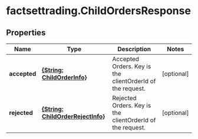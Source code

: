 # factsettrading.ChildOrdersResponse

## Properties

Name | Type | Description | Notes
------------ | ------------- | ------------- | -------------
**accepted** | [**{String: ChildOrderInfo}**](ChildOrderInfo.md) | Accepted Orders. Key is the clientOrderId of the request. | [optional] 
**rejected** | [**{String: ChildOrderRejectInfo}**](ChildOrderRejectInfo.md) | Rejected Orders. Key is the clientOrderId of the request. | [optional] 


